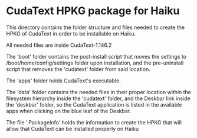 # CudaText HPKG package for Haiku

This directory contains the folder structure and files needed to create the HPKG of CudaText in order to be installable on Haiku. 

All needed files are inside CudaText-1.146.2

The 'boot' folder contains the post-install script that moves the settings to /boot/home/config/settings folder upon installation, and the pre-uninstall script that removes the 'cudatext' folder from said location.

The 'apps' folder holds CudaText's executable.

The 'data' folder contains the needed files in their proper location within the filesystem hierarchy inside the 'cudatext' folder, and the Deskbar link inside the 'deskbar' folder, so the CudaText application is listed in the available apps when clicking on the blue leaf of the Deskbar.

The file '.PackageInfo' holds the information to create the HPKG that will allow that CudaText can be installed properly on Haiku
